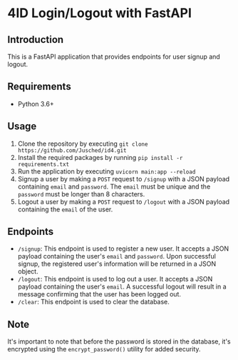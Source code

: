 # 4ID Login/Logout with FastAPI

## Introduction

This is a FastAPI application that provides endpoints for user signup and logout.

## Requirements

- Python 3.6+

## Usage

1. Clone the repository by executing `git clone https://github.com/Jusched/id4.git`
2. Install the required packages by running `pip install -r requirements.txt`
3. Run the application by executing `uvicorn main:app --reload`
4. Signup a user by making a `POST` request to `/signup` with a JSON payload containing `email` and `password`. The `email` must be unique and the `password` must be longer than 8 characters.
5. Logout a user by making a `POST` request to `/logout` with a JSON payload containing the `email` of the user.

## Endpoints

- `/signup`: This endpoint is used to register a new user. It accepts a JSON payload containing the user's `email` and `password`. Upon successful signup, the registered user's information will be returned in a JSON object.
- `/logout`: This endpoint is used to log out a user. It accepts a JSON payload containing the user's `email`. A successful logout will result in a message confirming that the user has been logged out.
- `/clear`: This endpoint is used to clear the database.

## Note

It's important to note that before the password is stored in the database, it's encrypted using the `encrypt_password()` utility for added security.